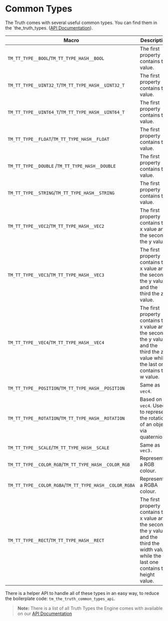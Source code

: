 # Common Types

The Truth comes with several useful common types. You can find them in the `the_truth_types.  ([API Documentation]({{docs}}foundation/the_truth_types.h.html#structtm_the_truth_common_types_api)).



| Macro                                                        | Description                                                  |
| ------------------------------------------------------------ | ------------------------------------------------------------ |
| `TM_TT_TYPE__BOOL`/`TM_TT_TYPE_HASH__BOOL` | The first property contains the value.                       |
| `TM_TT_TYPE__UINT32_T`/`TM_TT_TYPE_HASH__UINT32_T` | The first property contains the value.                       |
| `TM_TT_TYPE__UINT64_T`/`TM_TT_TYPE_HASH__UINT64_T`| The first property contains the value.                       |
| `TM_TT_TYPE__FLOAT`/`TM_TT_TYPE_HASH__FLOAT`| The first property contains the value.                       |
| `TM_TT_TYPE__DOUBLE` /`TM_TT_TYPE_HASH__DOUBLE` | The first property contains the value.                       |
| `TM_TT_TYPE__STRING`/`TM_TT_TYPE_HASH__STRING` | The first property contains the value.                       |
| `TM_TT_TYPE__VEC2`/`TM_TT_TYPE_HASH__VEC2` | The first property contains the x value and the second the y value. |
| `TM_TT_TYPE__VEC3`/`TM_TT_TYPE_HASH__VEC3`| The first property contains the x value and the second the y value and the third the z value. |
| `TM_TT_TYPE__VEC4`/`TM_TT_TYPE_HASH__VEC4`| The first property contains the x value and the second the y value and the third the z value while the last one contains the w value. |
| `TM_TT_TYPE__POSITION`/`TM_TT_TYPE_HASH__POSITION` | Same as `vec4`.                                              |
| `TM_TT_TYPE__ROTATION`/`TM_TT_TYPE_HASH__ROTATION` | Based on a `vec4`. Used to represent the rotation of an object via quaternions. |
| `TM_TT_TYPE__SCALE`/`TM_TT_TYPE_HASH__SCALE` | Same as `vec3.`                                              |
| `TM_TT_TYPE__COLOR_RGB`/`TM_TT_TYPE_HASH__COLOR_RGB`| Represents a RGB colour.                                     |
| `TM_TT_TYPE__COLOR_RGBA`/`TM_TT_TYPE_HASH__COLOR_RGBA`| Represents a RGBA colour.                                    |
| `TM_TT_TYPE__RECT`/`TM_TT_TYPE_HASH__RECT` | The first property contains the x value and the second the y value and the third the width value while the last one contains the height value. |

There is a helper API to handle all of these types in an easy way, to reduce the boilerplate code: `tm_the_truth_common_types_api`. 

> **Note:** There is a list of all Truth Types the Engine comes with available on our [API Documentation]({{docs}}truth_types.html)
